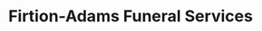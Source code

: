 ---
title: "Firtion-Adams Funeral Services"
url: /westfield/firtion-adams-funeral-services/
shop: funeral directors
---